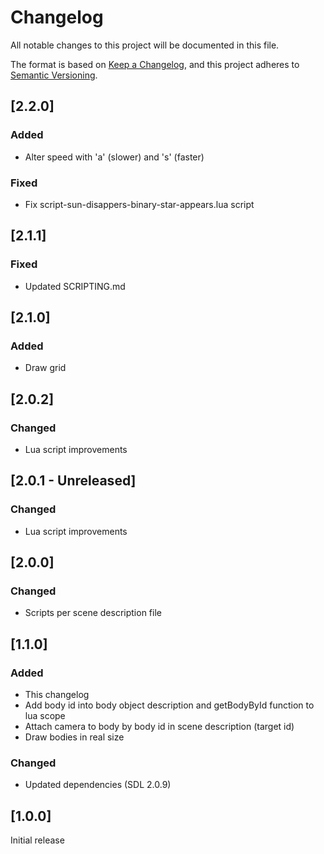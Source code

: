 # Changelog
All notable changes to this project will be documented in this file.

The format is based on [Keep a Changelog](https://keepachangelog.com/en/1.0.0/),
and this project adheres to [Semantic Versioning](https://semver.org/spec/v2.0.0.html).

## [2.2.0]
### Added
- Alter speed with 'a' (slower) and 's' (faster)

### Fixed
- Fix script-sun-disappers-binary-star-appears.lua script

## [2.1.1]
### Fixed
- Updated SCRIPTING.md

## [2.1.0]
### Added
- Draw grid

## [2.0.2]
### Changed
- Lua script improvements

## [2.0.1 - Unreleased]
### Changed
- Lua script improvements

## [2.0.0]
### Changed
- Scripts per scene description file

## [1.1.0]
### Added
- This changelog
- Add body id into body object description and getBodyById function to lua scope
- Attach camera to body by body id in scene description (target id)
- Draw bodies in real size

### Changed
- Updated dependencies (SDL 2.0.9)

## [1.0.0]
Initial release